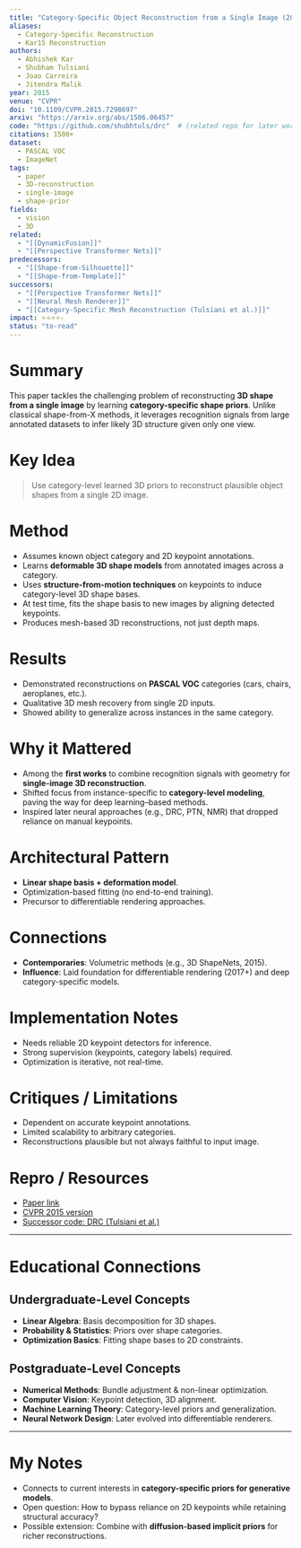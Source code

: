 ```yaml
---
title: "Category-Specific Object Reconstruction from a Single Image (2015)"
aliases: 
  - Category-Specific Reconstruction
  - Kar15 Reconstruction
authors:
  - Abhishek Kar
  - Shubham Tulsiani
  - Joao Carreira
  - Jitendra Malik
year: 2015
venue: "CVPR"
doi: "10.1109/CVPR.2015.7298697"
arxiv: "https://arxiv.org/abs/1506.06457"
code: "https://github.com/shubhtuls/drc"  # (related repo for later work; no official release for this paper)
citations: 1500+
dataset:
  - PASCAL VOC
  - ImageNet
tags:
  - paper
  - 3D-reconstruction
  - single-image
  - shape-prior
fields:
  - vision
  - 3D
related:
  - "[[DynamicFusion]]"
  - "[[Perspective Transformer Nets]]"
predecessors:
  - "[[Shape-from-Silhouette]]"
  - "[[Shape-from-Template]]"
successors:
  - "[[Perspective Transformer Nets]]"
  - "[[Neural Mesh Renderer]]"
  - "[[Category-Specific Mesh Reconstruction (Tulsiani et al.)]]"
impact: ⭐⭐⭐⭐☆
status: "to-read"
---
```



# Summary
This paper tackles the challenging problem of reconstructing **3D shape from a single image** by learning **category-specific shape priors**. Unlike classical shape-from-X methods, it leverages recognition signals from large annotated datasets to infer likely 3D structure given only one view.

# Key Idea
> Use category-level learned 3D priors to reconstruct plausible object shapes from a single 2D image.

# Method
- Assumes known object category and 2D keypoint annotations.  
- Learns **deformable 3D shape models** from annotated images across a category.  
- Uses **structure-from-motion techniques** on keypoints to induce category-level 3D shape bases.  
- At test time, fits the shape basis to new images by aligning detected keypoints.  
- Produces mesh-based 3D reconstructions, not just depth maps.  

# Results
- Demonstrated reconstructions on **PASCAL VOC** categories (cars, chairs, aeroplanes, etc.).  
- Qualitative 3D mesh recovery from single 2D inputs.  
- Showed ability to generalize across instances in the same category.  

# Why it Mattered
- Among the **first works** to combine recognition signals with geometry for **single-image 3D reconstruction**.  
- Shifted focus from instance-specific to **category-level modeling**, paving the way for deep learning–based methods.  
- Inspired later neural approaches (e.g., DRC, PTN, NMR) that dropped reliance on manual keypoints.  

# Architectural Pattern
- **Linear shape basis + deformation model**.  
- Optimization-based fitting (no end-to-end training).  
- Precursor to differentiable rendering approaches.  

# Connections
- **Contemporaries**: Volumetric methods (e.g., 3D ShapeNets, 2015).  
- **Influence**: Laid foundation for differentiable rendering (2017+) and deep category-specific models.  

# Implementation Notes
- Needs reliable 2D keypoint detectors for inference.  
- Strong supervision (keypoints, category labels) required.  
- Optimization is iterative, not real-time.  

# Critiques / Limitations
- Dependent on accurate keypoint annotations.  
- Limited scalability to arbitrary categories.  
- Reconstructions plausible but not always faithful to input image.  

# Repro / Resources
- [Paper link](https://arxiv.org/abs/1506.06457)  
- [CVPR 2015 version](https://ieeexplore.ieee.org/document/7298697)  
- [Successor code: DRC (Tulsiani et al.)](https://github.com/shubhtuls/drc)  

---

# Educational Connections

## Undergraduate-Level Concepts
- **Linear Algebra**: Basis decomposition for 3D shapes.  
- **Probability & Statistics**: Priors over shape categories.  
- **Optimization Basics**: Fitting shape bases to 2D constraints.  

## Postgraduate-Level Concepts
- **Numerical Methods**: Bundle adjustment & non-linear optimization.  
- **Computer Vision**: Keypoint detection, 3D alignment.  
- **Machine Learning Theory**: Category-level priors and generalization.  
- **Neural Network Design**: Later evolved into differentiable renderers.  

---

# My Notes
- Connects to current interests in **category-specific priors for generative models**.  
- Open question: How to bypass reliance on 2D keypoints while retaining structural accuracy?  
- Possible extension: Combine with **diffusion-based implicit priors** for richer reconstructions.  
